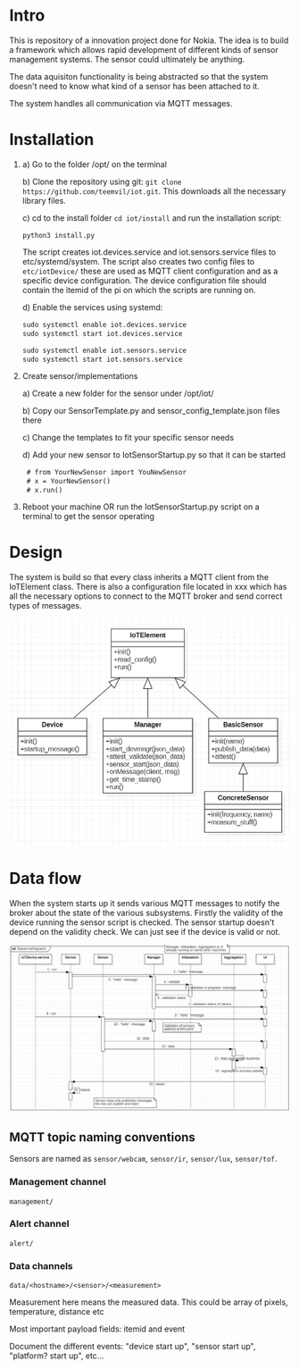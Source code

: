 # Intro

This is repository of a innovation project done for Nokia. The idea is to build a framework which allows rapid development of different kinds of sensor management systems. The sensor could ultimately be anything. 

The data aquisiton functionality is being abstracted so that the system doesn't need to know what kind of a sensor has been attached to it.

The system handles all communication via MQTT messages. 

# Installation

1.  a) Go to the folder /opt/ on the terminal

    b) Clone the repository using git: `git clone https://github.com/teemvil/iot.git`. This downloads all the necessary library files.
    
    c) cd to the install folder `cd iot/install` and run the installation script: 
    ```
    python3 install.py
    ```

    The script creates iot.devices.service and iot.sensors.service files to etc/systemd/system. The script also creates two config files to `etc/iotDevice/` these are used as MQTT client configuration and as a specific device configuration. The device configuration file should contain the itemid of the pi on which the scripts are running on.
    
    d) Enable the services using systemd:

    ```
    sudo systemctl enable iot.devices.service
    sudo systemctl start iot.devices.service
    ```

    ```
    sudo systemctl enable iot.sensors.service
    sudo systemctl start iot.sensors.service
    ```

2. Create sensor/implementations 

    a) Create a new folder for the sensor under /opt/iot/    

    b) Copy our SensorTemplate.py and sensor_config_template.json files there    

    c) Change the templates to fit your specific sensor needs    

    d) Add your new sensor to IotSensorStartup.py so that it can be started

        # from YourNewSensor import YouNewSensor
        # x = YourNewSensor()
        # x.run()

3. Reboot your machine OR run the IotSensorStartup.py script on a terminal to get the sensor operating


# Design

The system is build so that every class inherits a MQTT client from the IoTElement class. There is also a configuration file located in xxx which has all the necessary options to connect to the MQTT broker and send correct types of messages.

![device class diagram](documentation/pics/insidedevice.JPG)

# Data flow

When the system starts up it sends various MQTT messages to notify the broker about the state of the various subsystems. Firstly the validity of the device running the sensor script is checked. The sensor startup doesn't depend on the validity check. We can just see if the device is valid or not. 

![sequence diagram](documentation/pics/devicesequence.JPG)

## MQTT topic naming conventions

Sensors are named as `sensor/webcam`, `sensor/ir`, `sensor/lux`, `sensor/tof`.

### Management channel
```
management/
```

### Alert channel
```
alert/
```

### Data channels
```
data/<hostname>/<sensor>/<measurement>
```
Measurement here means the measured data. This could be array of pixels, temperature, distance etc


Most important payload fields:
itemid and event

Document the different events:
"device start up", "sensor start up", "platform? start up", etc...
